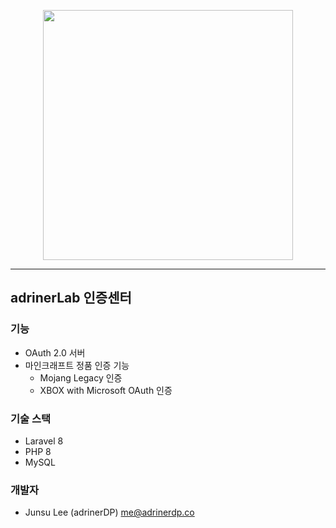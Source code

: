 <p align="center"><img src='https://i.imgur.com/qo7JVuL.png' width="400"></p>

---

## adrinerLab 인증센터

### 기능
- OAuth 2.0 서버
- 마인크래프트 정품 인증 기능
    - Mojang Legacy 인증
    - XBOX with Microsoft OAuth 인증

### 기술 스택
- Laravel 8
- PHP 8
- MySQL

### 개발자
- Junsu Lee (adrinerDP) <me@adrinerdp.co>
